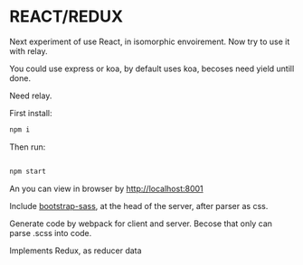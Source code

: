 # REACT/REDUX

Next experiment of use React, in isomorphic envoirement. Now try to use it with relay.

You could use express or koa, by default uses koa, becoses need yield untill done.

Need relay.

First install:
```bash
npm i
```

Then run:

```bash

npm start
```
An you can view in browser by
[http://localhost:8001](http://localhost:8001)

Include [bootstrap-sass](https://github.com/twbs/bootstrap-sass), at the head of the server, after parser as css.

Generate code by webpack for client and server. Becose that only can parse .scss into code.

Implements Redux, as reducer data
